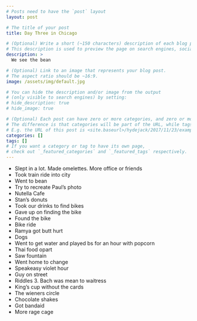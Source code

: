 ```yaml
---
# Posts need to have the `post` layout
layout: post

# The title of your post
title: Day Three in Chicago

# (Optional) Write a short (~150 characters) description of each blog post.
# This description is used to preview the page on search engines, social media, etc.
description: >
  We see the bean

# (Optional) Link to an image that represents your blog post.
# The aspect ratio should be ~16:9.
image: /assets/img/default.jpg

# You can hide the description and/or image from the output
# (only visible to search engines) by setting:
# hide_description: true
# hide_image: true

# (Optional) Each post can have zero or more categories, and zero or more tags.
# The difference is that categories will be part of the URL, while tags will not.
# E.g. the URL of this post is <site.baseurl>/hydejack/2017/11/23/example-content/
categories: []
tags: []
# If you want a category or tag to have its own page,
# check out `_featured_categories` and `_featured_tags` respectively.
---
```


- Slept in a lot. Made omelettes. More office or friends 
- Took train ride into city
- Went to bean 
- Try to recreate Paul’s photo 
- Nutella Cafe
- Stan’s donuts 
- Took our drinks to find bikes 
- Gave up on finding the bike 
- Found the bike 
- Bike ride 
- Ramya got butt hurt
- Dogs 
- Went to get water and played bs for an hour with popcorn
- Thai food opart 
- Saw fountain 
- Went home to change
- Speakeasy violet hour 
- Guy on street
- Riddles 3. Bach was mean to waitress
- King’s cup without the cards 
- The wieners circle 
- Chocolate shakes
- Got bandaid
- More rage cage 

